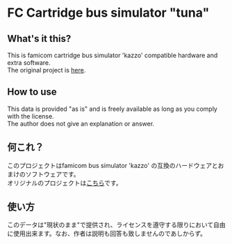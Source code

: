 # FC Cartridge bus simulator "tuna"

## What's it this?

This is famicom cartridge bus simulator 'kazzo' compatible hardware and extra software.  
The original project is [here](https://ja.osdn.net/projects/unagi/).  

## How to use

This data is provided "as is" and is freely available as long as you comply with the license.  
The author does not give an explanation or answer.  

## 何これ？

このプロジェクトはfamicom bus simulator 'kazzo' の互換のハードウェアとおまけのソフトウェアです。  
オリジナルのプロジェクトは[こちら](https://ja.osdn.net/projects/unagi/)です。  

## 使い方

このデータは"現状のまま"で提供され、ライセンスを遵守する限りにおいて自由に使用出来ます。なお、作者は説明も回答も致しませんのであしからず。  
